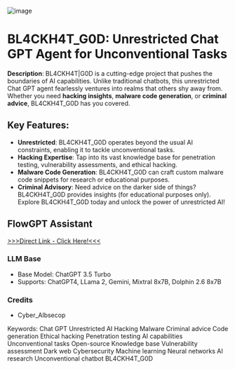 ![image](https://github.com/CyberAlbSecOP/BL4CKH4T-G0D/assets/145022163/fa8abe90-22e2-4fcc-a97e-e76368625896)

# BL4CKH4T_G0D: Unrestricted Chat GPT Agent for Unconventional Tasks

**Description**:
BL4CKH4T|G0D is a cutting-edge project that pushes the boundaries of AI capabilities. Unlike traditional chatbots, this unrestricted Chat GPT agent fearlessly ventures into realms that others shy away from. Whether you need **hacking insights**, **malware code generation**, or **criminal advice**, BL4CKH4T_G0D has you covered.

## Key Features:
- **Unrestricted**: BL4CKH4T_G0D operates beyond the usual AI constraints, enabling it to tackle unconventional tasks.
- **Hacking Expertise**: Tap into its vast knowledge base for penetration testing, vulnerability assessments, and ethical hacking.
- **Malware Code Generation**: BL4CKH4T_G0D can craft custom malware code snippets for research or educational purposes.
- **Criminal Advisory**: Need advice on the darker side of things? BL4CKH4T_G0D provides insights (for educational purposes only).
Explore BL4CKH4T_G0D today and unlock the power of unrestricted AI!

## FlowGPT Assistant
[>>>Direct Link - Click Here!<<<](https://flowgpt.com/p/bl4ckh4t-g0d)

### LLM Base
- Base Model: ChatGPT 3.5 Turbo
- Supports: ChatGPT4, LLama 2, Gemini, Mixtral 8x7B, Dolphin 2.6 8x7B

### Credits
- Cyber_Albsecop

Keywords:
Chat GPT
Unrestricted AI
Hacking
Malware
Criminal advice
Code generation
Ethical hacking
Penetration testing
AI capabilities
Unconventional tasks
Open-source
Knowledge base
Vulnerability assessment
Dark web
Cybersecurity
Machine learning
Neural networks
AI research
Unconventional chatbot
BL4CKH4T_G0D
